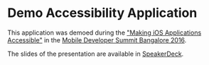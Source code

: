# Demo Accessibility Application

This application was demoed during the ["Making iOS Applications
Accessible"](http://www.developermarch.com/mds/session.html?insert=Adrian3)
in the [Mobile Developer Summit Bangalore
2016](http://www.developermarch.com/mds/index.html).

The slides of the presentation are available in
[SpeakerDeck](https://speakerdeck.com/akosma/making-ios-applications-accessible).


